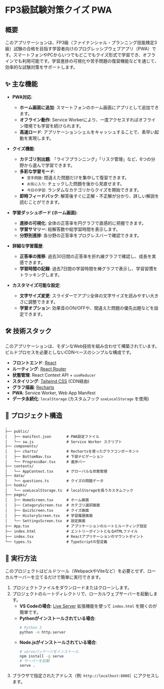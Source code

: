 # FP3級試験対策クイズ PWA

## 概要

このアプリケーションは、FP3級（ファイナンシャル・プランニング技能検定3級）試験の合格を目指す学習者向けのプログレッシブウェブアプリ（PWA）です。スマートフォンやPCからいつでもどこでもクイズ形式で学習でき、オフラインでも利用可能です。学習進捗の可視化や苦手問題の復習機能などを通じて、効率的な試験対策をサポートします。

## ✨ 主な機能

*   **PWA対応**:
    *   **ホーム画面に追加**: スマートフォンのホーム画面にアプリとして追加できます。
    *   **オフライン動作**: Service Workerにより、一度アクセスすればオフライン環境でも学習を続けられます。
    *   **高速ロード**: アプリケーションシェルをキャッシュすることで、素早い起動を実現します。

*   **クイズ機能**:
    *   **カテゴリ別出題**: 「ライフプランニング」「リスク管理」など、6つの分野から選んで学習できます。
    *   **多彩な学習モード**:
        *   `苦手問題`: 間違えた問題だけを集中して復習できます。
        *   `お気に入り`: チェックした問題を後から見直せます。
        *   `今日の学習`: ランダムなカテゴリからクイズを開始できます。
    *   **即時フィードバック**: 解答後すぐに正解・不正解が分かり、詳しい解説を読むことができます。

*   **学習ダッシュボード (ホーム画面)**:
    *   **進捗の可視化**: 全体の正答率を円グラフで直感的に把握できます。
    *   **学習サマリー**: 総解答数や総学習時間を表示します。
    *   **分野別進捗**: 各分野の正答率をプログレスバーで確認できます。

*   **詳細な学習履歴**:
    *   **正答率の推移**: 過去30日間の正答率を折れ線グラフで確認し、成長を実感できます。
    *   **学習時間の記録**: 過去7日間の学習時間を棒グラフで表示し、学習習慣をトラッキングします。

*   **カスタマイズ可能な設定**:
    *   **文字サイズ変更**: スライダーでアプリ全体の文字サイズを読みやすい大きさに調整できます。
    *   **学習オプション**: 効果音のON/OFFや、間違えた問題の優先出題などを設定できます。

## 🛠️ 技術スタック

このアプリケーションは、モダンなWeb技術を組み合わせて構築されています。ビルドプロセスを必要としないCDNベースのシンプルな構成です。

*   **フロントエンド**: [React](https://reactjs.org/)
*   **ルーティング**: [React Router](https://reactrouter.com/)
*   **状態管理**: React Context API + `useReducer`
*   **スタイリング**: [Tailwind CSS](https://tailwindcss.com/) (CDN経由)
*   **グラフ描画**: [Recharts](https://recharts.org/)
*   **PWA**: Service Worker, Web App Manifest
*   **データ永続化**: `localStorage` (カスタムフック `useLocalStorage` を使用)

## 📁 プロジェクト構造

```
.
├── public/
│   ├── manifest.json       # PWA設定ファイル
│   └── sw.js               # Service Worker スクリプト
├── components/
│   ├── charts/             # Rechartsを使ったグラフコンポーネント
│   ├── BottomNav.tsx       # 下部ナビゲーション
│   └── ProgressBar.tsx     # 進捗バー
├── contexts/
│   └── AppContext.tsx      # グローバルな状態管理
├── data/
│   └── questions.ts        # クイズの問題データ
├── hooks/
│   └── useLocalStorage.ts  # localStorageを扱うカスタムフック
├── pages/
│   ├── HomeScreen.tsx      # ホーム画面
│   ├── CategoryScreen.tsx  # カテゴリ選択画面
│   ├── QuizScreen.tsx      # クイズ画面
│   ├── HistoryScreen.tsx   # 学習履歴画面
│   └── SettingsScreen.tsx  # 設定画面
├── App.tsx                 # アプリケーションのルートとルーティング設定
├── index.html              # エントリーポイントとなるHTMLファイル
├── index.tsx               # Reactアプリケーションのマウントポイント
└── types.ts                # TypeScriptの型定義
```

## 🚀 実行方法

このプロジェクトはビルドツール（WebpackやViteなど）を必要とせず、ローカルサーバーを立てるだけで簡単に実行できます。

1.  プロジェクトファイルをダウンロードまたはクローンします。
2.  プロジェクトのルートディレクトリで、ローカルウェブサーバーを起動します。
    *   **VS Codeの場合**: [Live Server](https://marketplace.visualstudio.com/items?itemName=ritwickdey.LiveServer) 拡張機能を使って `index.html` を開くのが簡単です。
    *   **Pythonがインストールされている場合**:
        ```bash
        # Python 3
        python -m http.server
        ```
    *   **Node.jsがインストールされている場合**:
        ```bash
        # serveパッケージをインストール
        npm install -g serve
        # サーバーを起動
        serve .
        ```
3.  ブラウザで指定されたアドレス（例: `http://localhost:8000`）にアクセスします。
